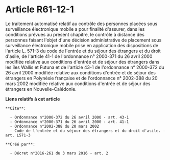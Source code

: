# Article R61-12-1

Le traitement automatisé relatif au contrôle des personnes placées sous surveillance électronique mobile a pour finalité
d'assurer, dans les conditions prévues au présent chapitre, le contrôle à distance des personnes faisant l'objet d'une
décision administrative de placement sous surveillance électronique mobile prise en application des dispositions de l'article
L. 571-3 du code de l'entrée et du séjour des étrangers et du droit d'asile, de l'article 41-1 de l'ordonnance n° 2000-371 du
26 avril 2000 modifiée relative aux conditions d'entrée et de séjour des étrangers dans les îles Wallis et Futuna et de
l'article 43-1 de l'ordonnance n° 2000-372 du 26 avril 2000 modifiée relative aux conditions d'entrée et de séjour des
étrangers en Polynésie française et de l'ordonnance n° 2002-388 du 20 mars 2002 modifiée relative aux conditions d'entrée et
de séjour des étrangers en Nouvelle-Calédonie.

**Liens relatifs à cet article**

	**Cite**:

	  - Ordonnance n°2000-372 du 26 avril 2000 - art. 43-1
	  - Ordonnance n°2000-371 du 26 avril 2000 - art. 41-1
	  - Ordonnance n°2002-388 du 20 mars 2002
	  - Code de l'entrée et du séjour des étrangers et du droit d'asile. - art. L571-3

	**Créé par**:

	  - Décret n°2016-261 du 3 mars 2016 - art. 2
